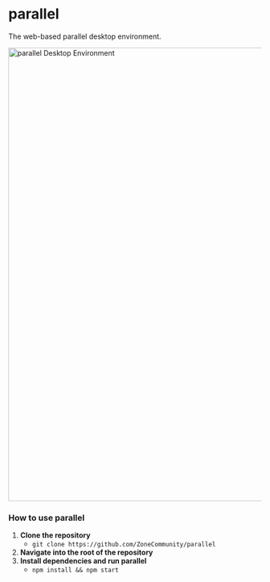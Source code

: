 # parallel
The web-based parallel desktop environment.

<img width="900" alt="parallel Desktop Environment" src="https://github.com/user-attachments/assets/7c438e3b-66fb-4769-a77b-0d416dc20c24">

### How to use parallel
1. **Clone the repository**
   - ```git clone https://github.com/ZoneCommunity/parallel```
2. **Navigate into the root of the repository**
3. **Install dependencies and run parallel**
   - ```npm install && npm start```
